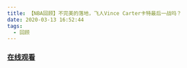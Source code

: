 ```yaml
---
title: 【NBA回顾】不完美的落地，飞人Vince Carter卡特最后一战吗？
date: 2020-03-13 16:52:44
tags:
  - 回顾
---
```


### <a href="https://www.weibo.com/tv/v/IyqIRiBZw?fid=1034:4482056869052423" target="_blank">在线观看</a>

